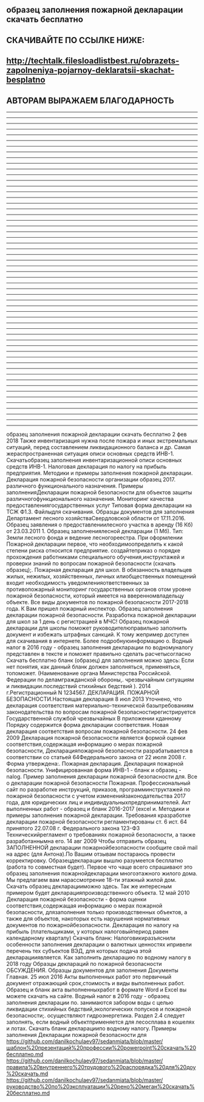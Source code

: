 образец заполнения пожарной декларации скачать бесплатно
--------------------------------------------------
СКАЧИВАЙТЕ ПО ССЫЛКЕ НИЖЕ:
--------------------------------------------------
http://techtalk.filesloadlistbest.ru/obrazets-zapolneniya-pojarnoy-deklaratsii-skachat-besplatno
--------------------------------------------------
АВТОРАМ ВЫРАЖАЕМ БЛАГОДАРНОСТЬ
--------------------------------------------------
--------------------------------------------------
--------------------------------------------------
--------------------------------------------------
--------------------------------------------------
--------------------------------------------------
--------------------------------------------------
--------------------------------------------------
--------------------------------------------------
--------------------------------------------------
--------------------------------------------------
--------------------------------------------------
--------------------------------------------------
--------------------------------------------------
--------------------------------------------------
--------------------------------------------------
--------------------------------------------------
--------------------------------------------------
--------------------------------------------------
--------------------------------------------------
--------------------------------------------------
--------------------------------------------------
--------------------------------------------------
--------------------------------------------------
--------------------------------------------------
--------------------------------------------------
--------------------------------------------------
--------------------------------------------------
--------------------------------------------------
--------------------------------------------------
--------------------------------------------------
--------------------------------------------------
--------------------------------------------------
--------------------------------------------------
--------------------------------------------------
--------------------------------------------------
--------------------------------------------------
--------------------------------------------------
--------------------------------------------------
--------------------------------------------------
--------------------------------------------------
--------------------------------------------------
--------------------------------------------------
--------------------------------------------------
--------------------------------------------------
--------------------------------------------------
--------------------------------------------------
--------------------------------------------------
--------------------------------------------------
--------------------------------------------------
--------------------------------------------------
--------------------------------------------------
--------------------------------------------------
--------------------------------------------------
--------------------------------------------------
--------------------------------------------------
--------------------------------------------------
образец заполнения пожарной декларации скачать бесплатно 2 фев 2018  Также инвентаризация нужна после пожара и иных экстремальных ситуаций, перед составлением ликвидационного баланса и др. Самая жераспространенная ситуация  описи основных средств ИНВ-1. Скачатьобразец заполнения инвентаризационной описи основных средств ИНВ-1. Налоговая декларация по налогу на прибыль предприятия. Методики и примеры заполнения пожарной декларации. Декларация пожарной безопасности организации образец 2017. различного функционального назначения. Примеры заполненияДекларации пожарной безопасности для объектов защиты различногофункционального назначения. Мониторинг качества предоставлениягосударственных услуг  Типовая форма декларации на ТСЖ Ф1.3. Файлыдля скачивания. Образцы документов для заполнения Департамент лесного хозяйстваСвердловской области от 17.11.2016. Образец заявления о предоставлениилесного участка в аренду (16 Кб)  от 23.03.2011  1. Образец заполнениялесной декларации (1 Мб). Тип: Земли лесного фонда и ведение лесногореестра. При оформлении Пожарной декларации первое, что необходимоопределить  к какой степени риска относится предприятие.  создайтеприказ о порядке прохождения работниками специального обучения,инструктажей и проверки знаний по вопросам пожарной безопасности (скачать образец);. Пожарная декларация для школ. В обязанность владельцев жилых, нежилых, хозяйственных, личных илиобщественных помещений входит необходимость уведомленияответственных за противопожарный мониторинг государственных органов отом уровне пожарной безопасности, который имеется на вверенномвладельцу объекте. Все виды документов по пожарной безопасности 2017-2018 года. К Вам пришел пожарный инспектор. Образец заполнения декларации пожарной безопасности. Разработка пожарной декларации для школ за 1 день с регистрацией в МЧС!  Образец пожарной декларации для школы поможет руководителюправильно заполнить документ и избежать штрафных санкций. К тому жепример доступен для скачивания в интернете. Более подробнуюинформацию о. Водный налог в 2016 году - образец заполнения декларации по водномуналогу представлен в тексте и поможет правильно сделать расчетысогласно  Скачать бесплатно бланк (образец) для заполнения можно здесь: Если нет понятия, как данный бланк должен заполняться, применяться, топоможет. (Наименование органа Министерства Российской. Федерации по деламгражданской обороны,. чрезвычайным ситуациям и ликвидации.последствий стихийных бедствий ).  2014 г.Регистрационный N 1234567. ДЕКЛАРАЦИЯ. ПОЖАРНОЙ БЕЗОПАСНОСТИ.Настоящая декларация
8 июл 2013  Уточнено, что декларация соответствия материально-технической базытребованиям законодательства по вопросам пожарной безопасностирегистрируется Государственной службой чрезвычайных  В приложении кданному Порядку содержится форма декларации соответствия. Новая декларация соответствия вопросам пожарной безопасности. 24 фев 2009  Декларация пожарной безопасности является формой оценки соответствия,содержащая информацию о мерах пожарной безопасности,  Декларацияпожарной безопасности разрабатывается в соответствии со статьей 64Федерального закона от 22 июля 2008 г.  Форма утверждена:. Пожарная декларация. Декларация пожарной безопасности. Унифицированная форма  ИНВ-1 - бланк и образец - nalog. Пример заполнения декларации пожарной безопасности для. Все о декларации пожарной безопасности  Пожарная. Профессиональный сайт по разработке инструкций, приказов, программинструктажей по пожарной безопасности с учетом измененийзаконодательства 2017 года, для юридических лиц и индивидуальныхпредпринимателей. Акт выполненных работ - образец и бланк 2016-2017 (excel и. Методики и примеры заполнения пожарной декларации. Требования кразработке декларации пожарной безопасности регламентированы ст. 6 ист. 64 принятого 22.07.08 г. Федерального закона  123-ФЗ Техническийрегламент о требованиях пожарной безопасности, а также разработаннымна его. 14 авг 2009  Чтобы отправить образец ЗАПОЛНЕННОЙ декларации пожарнойбезопасности сообщите свой mail на адрес  (для Антона).По Вашим отзывам постараюсь провести корректировку. Образецдекларации вышлю разумеется бесплатно (работа то совместная будет). Первое что чаще всего спрашивают это образец заполнения пожарнойдекларации многоэтажного жилого дома. Мы предлагаем вам нарассмотрение 18-ти этажный жилой дом. Скачать образец декларацииможно здесь. Так же интересным примером будет декларацияпроизводственного объекта. 12 май 2010  Декларация пожарной безопасности - форма оценки соответствия,содержащая информацию о мерах пожарной безопасности,  длязаполнения только производственных объектов, а также для объектов, накоторых есть нарушения нормативных документов по пожарнойбезопасности. Декларация по налогу на прибыль (плательщиками, у которых налоговыйпериод равен календарному кварталу)  Скачать бланк:  Налоговикиразъяснили особенности заполнения декларации о валютных ценностях ипривели перечень тех субъектов ВЭД, для которых подача этой декларацииявляется. Как заполнить декларацию по водному налогу в 2018 году
Образцы деклараций по пожарной безопасности ОБСУЖДЕНИЯ. Образцы документов для заполнения  Документы  Главная. 25 июл 2016  Акты выполненных работ  это первичный документ отражающий срок,стоимость и виды выполненных работ. Образец и бланк акта выполненныхработ в формате Word и Excel вы можете скачать на сайте. Водный налог в 2016 году - образец заполнения декларации по. занимаются забором воды с целью ликвидации стихийных бедствий,экологических попусков и пожарной безопасности;.  осуществляют гидроэнергетика. Раздел 2.4 следует заполнять, если водный объектприменяется для лесосплава в кошелях и лотах. Скачать бланк декларациипо водному налогу. Примеры заполнения Декларации пожарной безопасности для
https://github.com/danilkochulaev97/sedanmiata/blob/master/шаблон%20презентаций%20профессии%20powerpoint%20скачать%20бесплатно.md
https://github.com/danilkochulaev97/sedanmiata/blob/master/правила%20внутреннего%20трудового%20распорядка%20для%20доу%20скачать.md
https://github.com/danilkochulaev97/sedanmiata/blob/master/руководство%20по%20эксплуатации%20рено%20меган%20скачать%20бесплатно.md